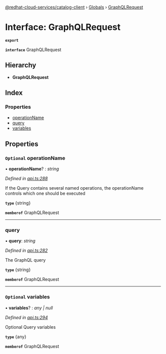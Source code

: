 [@redhat-cloud-services/catalog-client](../README.md) › [Globals](../globals.md) › [GraphQLRequest](graphqlrequest.md)

# Interface: GraphQLRequest

**`export`** 

**`interface`** GraphQLRequest

## Hierarchy

* **GraphQLRequest**

## Index

### Properties

* [operationName](graphqlrequest.md#optional-operationname)
* [query](graphqlrequest.md#query)
* [variables](graphqlrequest.md#optional-variables)

## Properties

### `Optional` operationName

• **operationName**? : *string*

*Defined in [api.ts:288](https://github.com/RedHatInsights/javascript-clients/blob/master/packages/catalog/api.ts#L288)*

If the Query contains several named operations, the operationName controls which one should be executed

**`type`** {string}

**`memberof`** GraphQLRequest

___

###  query

• **query**: *string*

*Defined in [api.ts:282](https://github.com/RedHatInsights/javascript-clients/blob/master/packages/catalog/api.ts#L282)*

The GraphQL query

**`type`** {string}

**`memberof`** GraphQLRequest

___

### `Optional` variables

• **variables**? : *any | null*

*Defined in [api.ts:294](https://github.com/RedHatInsights/javascript-clients/blob/master/packages/catalog/api.ts#L294)*

Optional Query variables

**`type`** {any}

**`memberof`** GraphQLRequest
